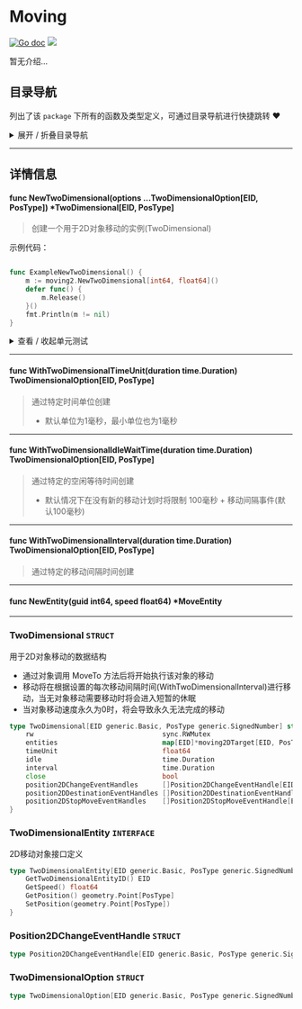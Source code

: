 # Moving

[![Go doc](https://img.shields.io/badge/go.dev-reference-brightgreen?logo=go&logoColor=white&style=flat)](https://pkg.go.dev/github.com/kercylan98/minotaur)
![](https://img.shields.io/badge/Email-kercylan@gmail.com-green.svg?style=flat)

暂无介绍...


## 目录导航
列出了该 `package` 下所有的函数及类型定义，可通过目录导航进行快捷跳转 ❤️
<details>
<summary>展开 / 折叠目录导航</summary>


> 包级函数定义

|函数名称|描述
|:--|:--
|[NewTwoDimensional](#NewTwoDimensional)|创建一个用于2D对象移动的实例(TwoDimensional)
|[WithTwoDimensionalTimeUnit](#WithTwoDimensionalTimeUnit)|通过特定时间单位创建
|[WithTwoDimensionalIdleWaitTime](#WithTwoDimensionalIdleWaitTime)|通过特定的空闲等待时间创建
|[WithTwoDimensionalInterval](#WithTwoDimensionalInterval)|通过特定的移动间隔时间创建
|[NewEntity](#NewEntity)|暂无描述...


> 类型定义

|类型|名称|描述
|:--|:--|:--
|`STRUCT`|[TwoDimensional](#twodimensional)|用于2D对象移动的数据结构
|`INTERFACE`|[TwoDimensionalEntity](#twodimensionalentity)|2D移动对象接口定义
|`STRUCT`|[Position2DChangeEventHandle](#position2dchangeeventhandle)|暂无描述...
|`STRUCT`|[TwoDimensionalOption](#twodimensionaloption)|暂无描述...

</details>


***
## 详情信息
#### func NewTwoDimensional(options ...TwoDimensionalOption[EID, PosType])  *TwoDimensional[EID, PosType]
<span id="NewTwoDimensional"></span>
> 创建一个用于2D对象移动的实例(TwoDimensional)

示例代码：
```go

func ExampleNewTwoDimensional() {
	m := moving2.NewTwoDimensional[int64, float64]()
	defer func() {
		m.Release()
	}()
	fmt.Println(m != nil)
}

```

<details>
<summary>查看 / 收起单元测试</summary>


```go

func TestNewTwoDimensional(t *testing.T) {
	m := moving2.NewTwoDimensional[int64, float64]()
	defer func() {
		m.Release()
	}()
}

```


</details>


***
#### func WithTwoDimensionalTimeUnit(duration time.Duration)  TwoDimensionalOption[EID, PosType]
<span id="WithTwoDimensionalTimeUnit"></span>
> 通过特定时间单位创建
>   - 默认单位为1毫秒，最小单位也为1毫秒

***
#### func WithTwoDimensionalIdleWaitTime(duration time.Duration)  TwoDimensionalOption[EID, PosType]
<span id="WithTwoDimensionalIdleWaitTime"></span>
> 通过特定的空闲等待时间创建
>   - 默认情况下在没有新的移动计划时将限制 100毫秒 + 移动间隔事件(默认100毫秒)

***
#### func WithTwoDimensionalInterval(duration time.Duration)  TwoDimensionalOption[EID, PosType]
<span id="WithTwoDimensionalInterval"></span>
> 通过特定的移动间隔时间创建

***
#### func NewEntity(guid int64, speed float64)  *MoveEntity
<span id="NewEntity"></span>

***
### TwoDimensional `STRUCT`
用于2D对象移动的数据结构
  - 通过对象调用 MoveTo 方法后将开始执行该对象的移动
  - 移动将在根据设置的每次移动间隔时间(WithTwoDimensionalInterval)进行移动，当无对象移动需要移动时将会进入短暂的休眠
  - 当对象移动速度永久为0时，将会导致永久无法完成的移动
```go
type TwoDimensional[EID generic.Basic, PosType generic.SignedNumber] struct {
	rw                                sync.RWMutex
	entities                          map[EID]*moving2DTarget[EID, PosType]
	timeUnit                          float64
	idle                              time.Duration
	interval                          time.Duration
	close                             bool
	position2DChangeEventHandles      []Position2DChangeEventHandle[EID, PosType]
	position2DDestinationEventHandles []Position2DDestinationEventHandle[EID, PosType]
	position2DStopMoveEventHandles    []Position2DStopMoveEventHandle[EID, PosType]
}
```
### TwoDimensionalEntity `INTERFACE`
2D移动对象接口定义
```go
type TwoDimensionalEntity[EID generic.Basic, PosType generic.SignedNumber] interface {
	GetTwoDimensionalEntityID() EID
	GetSpeed() float64
	GetPosition() geometry.Point[PosType]
	SetPosition(geometry.Point[PosType])
}
```
### Position2DChangeEventHandle `STRUCT`

```go
type Position2DChangeEventHandle[EID generic.Basic, PosType generic.SignedNumber] func(moving *TwoDimensional[EID, PosType], entity TwoDimensionalEntity[EID, PosType], oldX PosType)
```
### TwoDimensionalOption `STRUCT`

```go
type TwoDimensionalOption[EID generic.Basic, PosType generic.SignedNumber] func(moving *TwoDimensional[EID, PosType])
```
